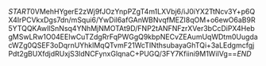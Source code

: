 $START$0VMehHYgerE2zWj9fJOzYnpPZgT4m1LXVbj6/iJ0iYX2TtNcv3Y+p6QX4IrPCVkxDgs7dn/mSqui6/YwDil6afGAnWBNvqfMEZI8qOM+o6ewO6aB9R5YTQQKAwIlSnNsq4YNhMjNMOTAt9D/FNP2tANFNFzrXVer3bCcDiPX4HebgMSwLRw1O04EEIwCuTZdgRrFqPWGgQ9kbpNECvZEAumUqWDtm0UugdacWZg0QSEF3oDqrnUYhklMqQTvmF21WcTINthsubayaGhTQi+3aLEdgmcfgjPdt2gBUXfdjdRUxjS3ldNCFynxGlqnaC+PUGQ/3FY7Kfiini9M1WiIVg==$END$